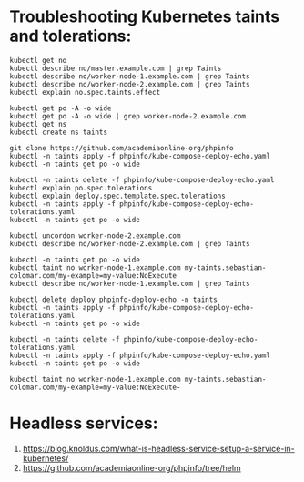 # Troubleshooting Kubernetes taints and tolerations:
```
kubectl get no
kubectl describe no/master.example.com | grep Taints
kubectl describe no/worker-node-1.example.com | grep Taints
kubectl describe no/worker-node-2.example.com | grep Taints
kubectl explain no.spec.taints.effect
```
```
kubectl get po -A -o wide
kubectl get po -A -o wide | grep worker-node-2.example.com
kubectl get ns
kubectl create ns taints
```
```
git clone https://github.com/academiaonline-org/phpinfo
kubectl -n taints apply -f phpinfo/kube-compose-deploy-echo.yaml
kubectl -n taints get po -o wide
```
```
kubectl -n taints delete -f phpinfo/kube-compose-deploy-echo.yaml
kubectl explain po.spec.tolerations
kubectl explain deploy.spec.template.spec.tolerations
kubectl -n taints apply -f phpinfo/kube-compose-deploy-echo-tolerations.yaml
kubectl -n taints get po -o wide
```
```
kubectl uncordon worker-node-2.example.com
kubectl describe no/worker-node-2.example.com | grep Taints
```
```
kubectl -n taints get po -o wide
kubectl taint no worker-node-1.example.com my-taints.sebastian-colomar.com/my-example=my-value:NoExecute
kubectl describe no/worker-node-1.example.com | grep Taints
```
```
kubectl delete deploy phpinfo-deploy-echo -n taints
kubectl -n taints apply -f phpinfo/kube-compose-deploy-echo-tolerations.yaml
kubectl -n taints get po -o wide
```
```
kubectl -n taints delete -f phpinfo/kube-compose-deploy-echo-tolerations.yaml 
kubectl -n taints apply -f phpinfo/kube-compose-deploy-echo.yaml
kubectl -n taints get po -o wide
```
```
kubectl taint no worker-node-1.example.com my-taints.sebastian-colomar.com/my-example=my-value:NoExecute-
```
# Headless services:
1. https://blog.knoldus.com/what-is-headless-service-setup-a-service-in-kubernetes/
2. https://github.com/academiaonline-org/phpinfo/tree/helm
